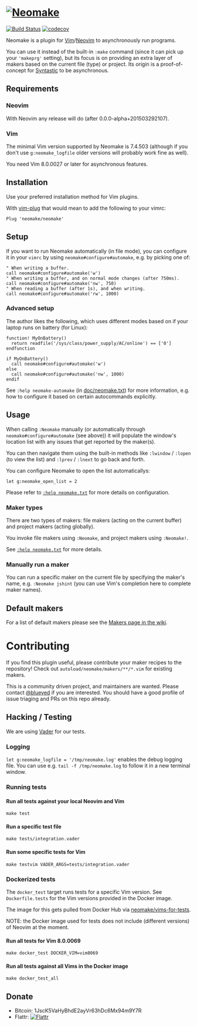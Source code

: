 # [![Neomake](https://cloud.githubusercontent.com/assets/111942/22717189/9e3e1760-ed67-11e6-94c5-e8955869d6d0.png)](#neomake)

[![Build Status](https://travis-ci.org/neomake/neomake.svg?branch=master)](https://travis-ci.org/neomake/neomake)
[![codecov](https://codecov.io/gh/neomake/neomake/branch/master/graph/badge.svg)](https://codecov.io/gh/neomake/neomake)

Neomake is a plugin for [Vim]/[Neovim] to asynchronously run programs.

You can use it instead of the built-in `:make` command (since it can pick
up your `'makeprg'` setting), but its focus is on providing an extra layer
of makers based on the current file (type) or project.
Its origin is a proof-of-concept for [Syntastic] to be asynchronous.

## Requirements

### Neovim

With Neovim any release will do (after 0.0.0-alpha+201503292107).

### Vim

The minimal Vim version supported by Neomake is 7.4.503 (although if you don't
use `g:neomake_logfile` older versions will probably work fine as well).

You need Vim 8.0.0027 or later for asynchronous features.

## Installation

Use your preferred installation method for Vim plugins.

With [vim-plug](https://github.com/junegunn/vim-plug) that would mean to add
the following to your vimrc:

```vim
Plug 'neomake/neomake'
```

## Setup

If you want to run Neomake automatically (in file mode), you can configure it
in your `vimrc` by using `neomake#configure#automake`, e.g. by picking one of:

```vim
" When writing a buffer.
call neomake#configure#automake('w')
" When writing a buffer, and on normal mode changes (after 750ms).
call neomake#configure#automake('nw', 750)
" When reading a buffer (after 1s), and when writing.
call neomake#configure#automake('rw', 1000)
```

### Advanced setup

The author likes the following, which uses different modes based on if your
laptop runs on battery (for Linux):

```vim
function! MyOnBattery()
  return readfile('/sys/class/power_supply/AC/online') == ['0']
endfunction

if MyOnBattery()
  call neomake#configure#automake('w')
else
  call neomake#configure#automake('nw', 1000)
endif
```

See `:help neomake-automake` (in [doc/neomake.txt](doc/neomake.txt)) for more
information, e.g. how to configure it based on certain autocommands explicitly.

## Usage

When calling `:Neomake` manually (or automatically through
`neomake#configure#automake` (see above)) it will populate the window's
location list with any issues that get reported by the maker(s).

You can then navigate them using the built-in methods like `:lwindow` /
`:lopen` (to view the list) and `:lprev` / `:lnext` to go back and forth.

You can configure Neomake to open the list automaticallys:

```vim
let g:neomake_open_list = 2
```

Please refer to [`:help neomake.txt`] for more details on configuration.

### Maker types

There are two types of makers: file makers (acting on the current buffer) and
project makers (acting globally).

You invoke file makers using `:Neomake`, and project makers using `:Neomake!`.

See [`:help neomake.txt`] for more details.

### Manually run a maker

You can run a specific maker on the current file by specifying the maker's
name, e.g. `:Neomake jshint` (you can use Vim's completion here to complete
maker names).

## Default makers

For a list of default makers please see the
[Makers page in the wiki](https://github.com/neomake/neomake/wiki/Makers).

# Contributing

If you find this plugin useful, please contribute your maker recipes to the
repository! Check out `autoload/neomake/makers/**/*.vim` for existing makers.

This is a community driven project, and maintainers are wanted.
Please contact [@blueyed](https://github.com/blueyed) if you are interested.
You should have a good profile of issue triaging and PRs on this repo already.

## Hacking / Testing

We are using [Vader](https://github.com/junegunn/vader.vim) for our tests.

### Logging

`let g:neomake_logfile = '/tmp/neomake.log'` enables the debug logging file.
You can use e.g. `tail -f /tmp/neomake.log` to follow it in a new terminal
window.

### Running tests

#### Run all tests against your local Neovim and Vim

    make test

#### Run a specific test file

    make tests/integration.vader

#### Run some specific tests for Vim

    make testvim VADER_ARGS=tests/integration.vader

### Dockerized tests

The `docker_test` target runs tests for a specific Vim version.
See `Dockerfile.tests` for the Vim versions provided in the Docker image.

The image for this gets pulled from Docker Hub via
[neomake/vims-for-tests](https://hub.docker.com/r/neomake/vims-for-tests/).

NOTE: the Docker image used for tests does not include (different versions)
of Neovim at the moment.

#### Run all tests for Vim 8.0.0069

    make docker_test DOCKER_VIM=vim8069

#### Run all tests against all Vims in the Docker image

    make docker_test_all

## Donate

 * Bitcoin: 1JscK5VaHyBhdE2ayVr63hDc6Mx94m9Y7R
 * Flattr: [![Flattr](http://api.flattr.com/button/flattr-badge-large.png)](
https://flattr.com/submit/auto?user_id=blueyed&url=https://github.com/neomake/neomake&title=Neomake&language=en_GB&tags=github&category=software)

[Neovim]: http://neovim.org/
[Vim]: http://vim.org/
[Syntastic]: https://github.com/scrooloose/syntastic
[cargo]: https://github.com/neomake/neomake/blob/master/autoload/neomake/makers/cargo.vim
[mvn]: https://github.com/neomake/neomake/blob/master/autoload/neomake/makers/mvn.vim
[`:help neomake.txt`]: doc/neomake.txt
